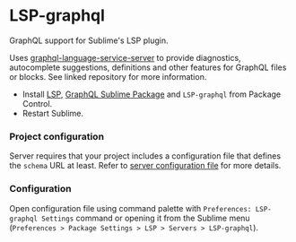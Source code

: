 # LSP-graphql

GraphQL support for Sublime's LSP plugin.

Uses [graphql-language-service-server](https://github.com/graphql/graphiql/tree/main/packages/graphql-language-service-server) to provide diagnostics, autocomplete suggestions, definitions and other features for GraphQL files or blocks. See linked repository for more information.

* Install [LSP](https://packagecontrol.io/packages/LSP), [GraphQL Sublime Package](https://packagecontrol.io/packages/GraphQL) and `LSP-graphql` from Package Control.
* Restart Sublime.

### Project configuration

Server requires that your project includes a configuration file that defines the `schema` URL at least. Refer to [server configuration file](https://github.com/graphql/graphiql/tree/main/packages/graphql-language-service-server#graphql-configuration-file-graphqlrcyml) for more details.


### Configuration

Open configuration file using command palette with `Preferences: LSP-graphql Settings` command or opening it from the Sublime menu (`Preferences > Package Settings > LSP > Servers > LSP-graphql`).
